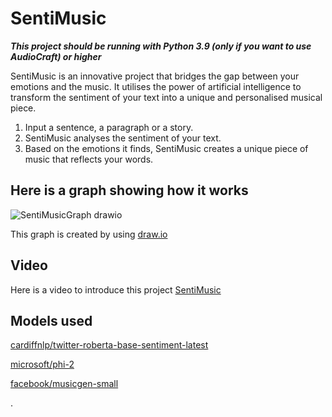 # SentiMusic
***This project should be running with Python 3.9 (only if you want to use AudioCraft) or higher***

SentiMusic is an innovative project that bridges the gap between your emotions and the music. It utilises the power of artificial intelligence to transform the sentiment of your text into a unique and personalised musical piece.

1. Input a sentence, a paragraph or a story.
2. SentiMusic analyses the sentiment of your text.
3. Based on the emotions it finds, SentiMusic creates a unique piece of music that reflects your words.

## Here is a graph showing how it works
![SentiMusicGraph drawio](https://github.com/Ate329/SentiMusic/assets/74974216/cffbb033-2b13-4e60-bd22-2fbda0b7f88f)  

This graph is created by using [draw.io](https://app.diagrams.net)  
## Video
Here is a video to introduce this project [SentiMusic](https://youtu.be/uqk_niZ5mSs?si=hfDz3VbO2y89n8Qv)  

## Models used
[cardiffnlp/twitter-roberta-base-sentiment-latest](https://huggingface.co/cardiffnlp/twitter-roberta-base-sentiment-latest)  

[microsoft/phi-2](https://huggingface.co/microsoft/phi-2)  

[facebook/musicgen-small](https://huggingface.co/facebook/musicgen-small)  

.